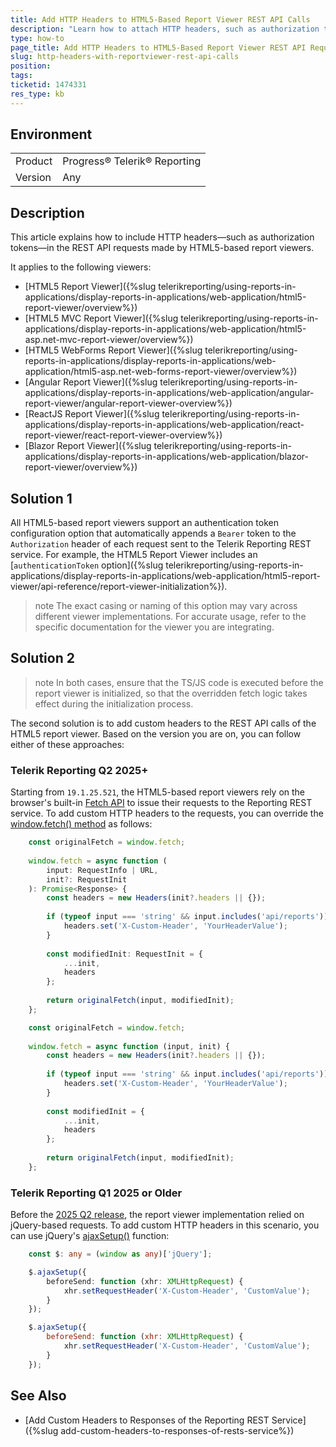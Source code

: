 ```yaml
---
title: Add HTTP Headers to HTML5-Based Report Viewer REST API Calls
description: "Learn how to attach HTTP headers, such as authorization tokens, to REST API requests made by Telerik HTML5-based report viewers."
type: how-to
page_title: Add HTTP Headers to HTML5-Based Report Viewer REST API Requests
slug: http-headers-with-reportviewer-rest-api-calls
position: 
tags: 
ticketid: 1474331
res_type: kb
---
```


## Environment

<table>
	<tbody>
		<tr>
			<td>Product</td>
			<td>Progress® Telerik® Reporting</td>
		</tr>
		<tr>
			<td>Version</td>
			<td>Any</td>
		</tr>
	</tbody>
</table>


## Description

This article explains how to include HTTP headers—such as authorization tokens—in the REST API requests made by HTML5-based report viewers.

It applies to the following viewers:

- [HTML5 Report Viewer]({%slug telerikreporting/using-reports-in-applications/display-reports-in-applications/web-application/html5-report-viewer/overview%})
- [HTML5 MVC Report Viewer]({%slug telerikreporting/using-reports-in-applications/display-reports-in-applications/web-application/html5-asp.net-mvc-report-viewer/overview%})
- [HTML5 WebForms Report Viewer]({%slug telerikreporting/using-reports-in-applications/display-reports-in-applications/web-application/html5-asp.net-web-forms-report-viewer/overview%})
- [Angular Report Viewer]({%slug telerikreporting/using-reports-in-applications/display-reports-in-applications/web-application/angular-report-viewer/angular-report-viewer-overview%})
- [ReactJS Report Viewer]({%slug telerikreporting/using-reports-in-applications/display-reports-in-applications/web-application/react-report-viewer/react-report-viewer-overview%})
- [Blazor Report Viewer]({%slug telerikreporting/using-reports-in-applications/display-reports-in-applications/web-application/blazor-report-viewer/overview%})

## Solution 1

All HTML5-based report viewers support an authentication token configuration option that automatically appends a `Bearer` token to the `Authorization` header of each request sent to the Telerik Reporting REST service. For example, the HTML5 Report Viewer includes an [`authenticationToken` option]({%slug telerikreporting/using-reports-in-applications/display-reports-in-applications/web-application/html5-report-viewer/api-reference/report-viewer-initialization%}). 

>note The exact casing or naming of this option may vary across different viewer implementations. For accurate usage, refer to the specific documentation for the viewer you are integrating.

## Solution 2

>note In both cases, ensure that the TS/JS code is executed before the report viewer is initialized, so that the overridden fetch logic takes effect during the initialization process.

The second solution is to add custom headers to the REST API calls of the HTML5 report viewer. Based on the version you are on, you can follow either of these approaches:

### Telerik Reporting Q2 2025+

Starting from `19.1.25.521`, the HTML5-based report viewers rely on the browser's built-in [Fetch API](https://developer.mozilla.org/en-US/docs/Web/API/Fetch_API/Using_Fetch) to issue their requests to the Reporting REST service. To add custom HTTP headers to the requests, you can override the [window.fetch() method](https://developer.mozilla.org/en-US/docs/Web/API/Window/fetch) as follows:

````TypeScript
	const originalFetch = window.fetch;
	
	window.fetch = async function (
		input: RequestInfo | URL,
		init?: RequestInit
	): Promise<Response> {
		const headers = new Headers(init?.headers || {});
	
		if (typeof input === 'string' && input.includes('api/reports')) {
			headers.set('X-Custom-Header', 'YourHeaderValue');
		}
	
		const modifiedInit: RequestInit = {
			...init,
			headers
		};
	
		return originalFetch(input, modifiedInit);
	};
````
````JavaScript
	const originalFetch = window.fetch;
	
	window.fetch = async function (input, init) {
		const headers = new Headers(init?.headers || {});
	
		if (typeof input === 'string' && input.includes('api/reports')) {
			headers.set('X-Custom-Header', 'YourHeaderValue');
		}
	
		const modifiedInit = {
			...init,
			headers
		};
	
		return originalFetch(input, modifiedInit);
	};
````

### Telerik Reporting Q1 2025 or Older

Before the [2025 Q2 release](https://www.telerik.com/support/whats-new/reporting/release-history/progress-telerik-reporting-2025-q2-19-1-25-521), the report viewer implementation relied on jQuery-based requests. To add custom HTTP headers in this scenario, you can use jQuery's [ajaxSetup()](https://api.jquery.com/jquery.ajaxsetup/) function: 

````TypeScript
	const $: any = (window as any)['jQuery'];

	$.ajaxSetup({
		beforeSend: function (xhr: XMLHttpRequest) {
			xhr.setRequestHeader('X-Custom-Header', 'CustomValue');
		}
	});
````
````JavaScript
	$.ajaxSetup({
		beforeSend: function (xhr: XMLHttpRequest) {
			xhr.setRequestHeader('X-Custom-Header', 'CustomValue');
		}
	});
````


## See Also

* [Add Custom Headers to Responses of the Reporting REST Service]({%slug add-custom-headers-to-responses-of-rests-service%})

